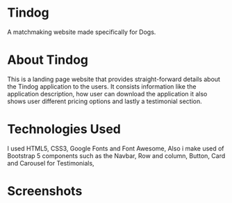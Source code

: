 # Tindog
A matchmaking website made specifically for Dogs.

# About Tindog
This is a landing page website that provides straight-forward details about the Tindog application to the users. 
It consists information like the application description, how user can download the application it also shows user different pricing options and lastly a testimonial section.

# Technologies Used
I used HTML5, CSS3, Google Fonts and Font Awesome, Also i make used of Bootstrap 5 components such as the Navbar, Row and column, Button, Card and Carousel for Testimonials,

# Screenshots

